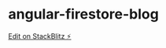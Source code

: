 # angular-firestore-blog

[Edit on StackBlitz ⚡️](https://stackblitz.com/edit/angular-firestore-blog)